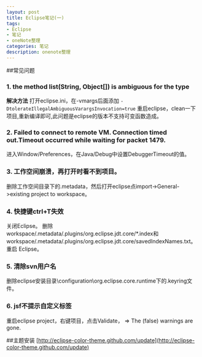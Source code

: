 ```yaml
---
layout: post
title: Eclipse笔记(一)
tags:
- Eclipse
- 笔记
- oneNote整理
categories: 笔记
description: onenote整理
---
```

##常见问题

### 1. the method list(String, Object[]) is ambiguous for the type

**解决方法** 打开eclipse.ini，在-vmargs后面添加 
`-DtolerateIllegalAmbiguousVarargsInvocation=true`
重启eclipse，clean一下项目,重新编译即可,此问题是eclipse的版本不支持可变函数造成。 

### 2. Failed to connect to remote VM. Connection timed out.Timeout occurred while waiting for packet 1479.

进入Window/Preferences，在Java/Debug中设置DebuggerTimeout的值。

### 3. 工作空间崩溃，再打开时看不到项目。

删除工作空间目录下的.metadata，然后打开eclipse点import->General->existing project to workspace。

### 4. 快捷键ctrl+T失效

关闭Eclipse。
删除 workspace/.metadata/.plugins/org.eclipse.jdt.core/*.index和workspace/.metadata/.plugins/org.eclipse.jdt.core/savedIndexNames.txt。
重启 Eclipse。


### 5. 清除svn用户名

删除eclipse安装目录\configuration\org.eclipse.core.runtime下的.keyring文件。 

### 6. jsf不提示自定义标签

重启eclipse project，右键项目，点击Validate， => The (false) warnings are gone.

##主题安装
[http://eclipse-color-theme.github.com/update](http://eclipse-color-theme.github.com/update)
